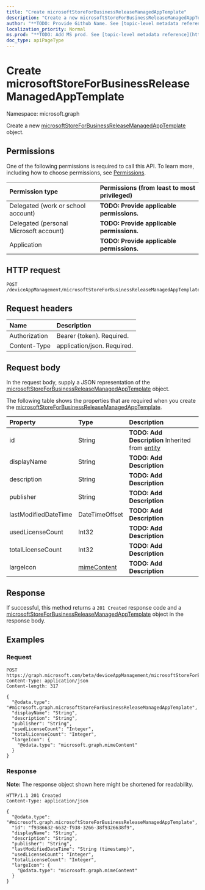 ```yaml
---
title: "Create microsoftStoreForBusinessReleaseManagedAppTemplate"
description: "Create a new microsoftStoreForBusinessReleaseManagedAppTemplate object."
author: "**TODO: Provide Github Name. See [topic-level metadata reference](https://msgo.azurewebsites.net/add/document/guidelines/metadata.html#topic-level-metadata)**"
localization_priority: Normal
ms.prod: "**TODO: Add MS prod. See [topic-level metadata reference](https://msgo.azurewebsites.net/add/document/guidelines/metadata.html#topic-level-metadata)**"
doc_type: apiPageType
---
```


# Create microsoftStoreForBusinessReleaseManagedAppTemplate
Namespace: microsoft.graph

Create a new [microsoftStoreForBusinessReleaseManagedAppTemplate](../resources/intune-microsoftstoreforbusinessreleasemanagedapptemplate.md) object.

## Permissions
One of the following permissions is required to call this API. To learn more, including how to choose permissions, see [Permissions](/graph/permissions-reference).

|Permission type|Permissions (from least to most privileged)|
|:---|:---|
|Delegated (work or school account)|**TODO: Provide applicable permissions.**|
|Delegated (personal Microsoft account)|**TODO: Provide applicable permissions.**|
|Application|**TODO: Provide applicable permissions.**|

## HTTP request

<!-- {
  "blockType": "ignored"
}
-->
``` http
POST /deviceAppManagement/microsoftStoreForBusinessReleaseManagedAppTemplates
```

## Request headers
|Name|Description|
|:---|:---|
|Authorization|Bearer {token}. Required.|
|Content-Type|application/json. Required.|

## Request body
In the request body, supply a JSON representation of the [microsoftStoreForBusinessReleaseManagedAppTemplate](../resources/intune-microsoftstoreforbusinessreleasemanagedapptemplate.md) object.

The following table shows the properties that are required when you create the [microsoftStoreForBusinessReleaseManagedAppTemplate](../resources/intune-microsoftstoreforbusinessreleasemanagedapptemplate.md).

|Property|Type|Description|
|:---|:---|:---|
|id|String|**TODO: Add Description** Inherited from [entity](../resources/entity.md)|
|displayName|String|**TODO: Add Description**|
|description|String|**TODO: Add Description**|
|publisher|String|**TODO: Add Description**|
|lastModifiedDateTime|DateTimeOffset|**TODO: Add Description**|
|usedLicenseCount|Int32|**TODO: Add Description**|
|totalLicenseCount|Int32|**TODO: Add Description**|
|largeIcon|[mimeContent](../resources/intune-mimecontent.md)|**TODO: Add Description**|



## Response

If successful, this method returns a `201 Created` response code and a [microsoftStoreForBusinessReleaseManagedAppTemplate](../resources/intune-microsoftstoreforbusinessreleasemanagedapptemplate.md) object in the response body.

## Examples

### Request
<!-- {
  "blockType": "request",
  "name": "create_microsoftstoreforbusinessreleasemanagedapptemplate_from_"
}
-->
``` http
POST https://graph.microsoft.com/beta/deviceAppManagement/microsoftStoreForBusinessReleaseManagedAppTemplates
Content-Type: application/json
Content-length: 317

{
  "@odata.type": "#microsoft.graph.microsoftStoreForBusinessReleaseManagedAppTemplate",
  "displayName": "String",
  "description": "String",
  "publisher": "String",
  "usedLicenseCount": "Integer",
  "totalLicenseCount": "Integer",
  "largeIcon": {
    "@odata.type": "microsoft.graph.mimeContent"
  }
}
```


### Response
**Note:** The response object shown here might be shortened for readability.
<!-- {
  "blockType": "response",
  "truncated": true,
  "@odata.type": "microsoft.graph.microsoftStoreForBusinessReleaseManagedAppTemplate"
}
-->
``` http
HTTP/1.1 201 Created
Content-Type: application/json

{
  "@odata.type": "#microsoft.graph.microsoftStoreForBusinessReleaseManagedAppTemplate",
  "id": "f9386632-6632-f938-3266-38f9326638f9",
  "displayName": "String",
  "description": "String",
  "publisher": "String",
  "lastModifiedDateTime": "String (timestamp)",
  "usedLicenseCount": "Integer",
  "totalLicenseCount": "Integer",
  "largeIcon": {
    "@odata.type": "microsoft.graph.mimeContent"
  }
}
```

